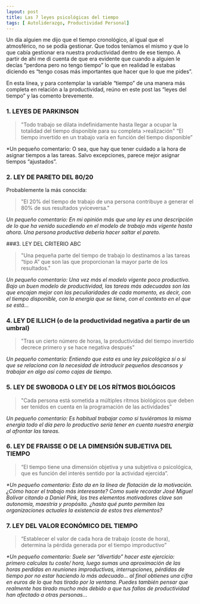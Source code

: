 ```yaml
---
layout: post
title: Las 7 leyes psicológicas del tiempo
tags: [ Autoliderazgo, Productividad Personal]
---
```


Un día alguien me dijo que el tiempo cronológico, al igual que el atmosférico, no se podía gestionar. Que todos teníamos el mismo y que lo que cabía gestionar era nuestra productividad dentro de ese tiempo. A partir de ahí me di cuenta de que era evidente que cuando a alguien le decías “perdona pero no tengo tiempo” lo que en realidad le estabas diciendo es “tengo cosas más importantes que hacer que lo que me pides”.

En esta línea, y para contemplar la variable “tiempo” de una manera más completa en relación a la productividad, reúno en este post las “leyes del tiempo” y las comento brevemente.

### 1. LEYES DE PARKINSON

   >"Todo trabajo se dilata indefinidamente hasta llegar a ocupar la totalidad del tiempo disponible para su completa >realización"
   >“El tiempo invertido en un trabajo varía en función del tiempo disponible”

*Un pequeño comentario: O sea, que hay que tener cuidado a la hora de asignar tiempos a las tareas. Salvo excepciones, parece mejor asignar tiempos “ajustados”.
 

### 2. LEY DE PARETO DEL 80/20

Probablemente la más conocida: 
> "El 20% del tiempo de trabajo de una persona contribuye a generar el 80% de sus resultados yviceversa." 

_Un pequeño comentario: En mi opinión más que una ley es una descripción de lo que ha venido sucediendo en el modelo de trabajo más vigente hasta ahora. Una persona productiva debería hacer saltar el pareto._
 

###3. LEY DEL CRITERIO ABC

> "Una pequeña parte del tiempo de trabajo lo destinamos a las tareas “tipo A” que son las que proporcionan la mayor parte de los resultados."

_Un pequeño comentario: Una vez más el modelo vigente poco productivo. Bajo un buen modelo de productividad, las tareas más adecuadas son las que encajan mejor con las peculiaridades de cada momento, es decir, con el tiempo disponible, con la energía que se tiene, con el contexto en el que se está..._
 

### 4. LEY DE ILLICH (o de la productividad negativa a partir de un umbral)

> "Tras un cierto número de horas, la productividad del tiempo invertido decrece primero y se hace negativa después"

_Un pequeño comentario: Entiendo que esta es una ley psicológica sí o sí que se relaciona con la necesidad de introducir pequeños descansos y trabajar en algo así como cajas de tiempo._
 

### 5. LEY DE SWOBODA O LEY DE LOS RÍTMOS BIOLÓGICOS

> "Cada persona está sometida a múltiples rítmos biológicos que deben ser tenidos en cuenta en la programación de las actividades”

_Un pequeño comentario: Es habitual trabajar como si tuviéramos la misma energía todo el día pero lo productivo sería tener en cuenta nuestra energía al afrontar las tareas._
 

### 6. LEY DE FRAISSE O DE LA DIMENSIÓN SUBJETIVA DEL TIEMPO

> “El tiempo tiene una dimensión objetiva y una subjetiva o psicológica, que es función del interés sentido por la actividad ejercida”.

_*Un pequeño comentario: Esto da en la línea de flotación de la motivación. ¿Cómo hacer el trabajo más interesante? Como suele recordar José Miguel Bolívar citando a Daniel Pink, los tres elementos motivadores clave son autonomía, maestría y propósito. ¿hasta qué punto permiten las organizaciones actuales la existencia de estos tres elementos?_
 

### 7. LEY DEL VALOR ECONÓMICO DEL TIEMPO

> “Establecer el valor de cada hora de trabajo (coste de hora), determina la pérdida generada por el tiempo improductivo”

_*Un pequeño comentario: Suele ser “divertido” hacer este ejercicio: primero calculas tu coste/ hora, luego sumas una aproximación de las horas perdidas en reuniones improductivas, interrupciones, pérdidas de tiempo por no estar haciendo lo más adecuado… al final obtienes una cifra en euros de lo que has tirado por la ventana. Puedes también pensar que realmente has tirado mucho más debido a que tus fallas de productividad han afectado a otras personas…_
